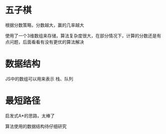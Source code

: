 # 五子棋

根据分数策略，分数越大，赢的几率越大

使用了一个3维数组来存储，算法复杂度很大，在部分情况下，计算的分数还是有点问题，后面看看有没有更优的算法解决

# 数据结构

JS中的数组可以用来表示 栈、队列

# 最短路径

启发式A*的思路，太棒了

算法使用的数据结构待仔细研究